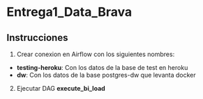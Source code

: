 # Entrega1_Data_Brava

## Instrucciones

1. Crear conexion en Airflow con los siguientes nombres:
 - **testing-heroku**: Con los datos de la base de test en heroku
 - **dw**: Con los datos de la base postgres-dw que levanta docker

2. Ejecutar DAG **execute_bi_load**